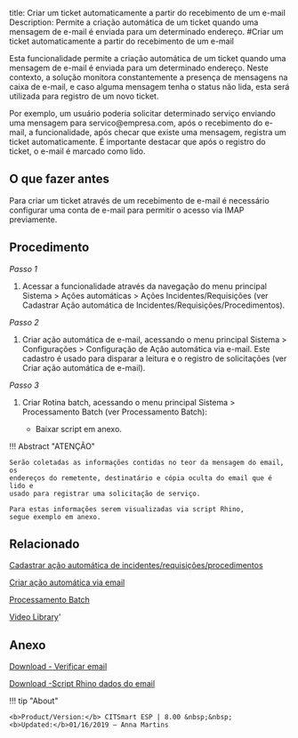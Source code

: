 title: Criar um ticket automaticamente a partir do recebimento de um e-mail
Description: Permite a criação automática de um ticket quando uma mensagem de e-mail é enviada para um determinado endereço.
#Criar um ticket automaticamente a partir do recebimento de um e-mail

Esta funcionalidade permite a criação automática de um ticket quando uma
mensagem de e-mail é enviada para um determinado endereço. Neste contexto, a
solução monitora constantemente a presença de mensagens na caixa de e-mail, e
caso alguma mensagem tenha o status não lida, esta será utilizada para registro
de um novo ticket.

Por exemplo, um usuário poderia solicitar determinado serviço enviando uma
mensagem para servico\@empresa.com, após o recebimento do e-mail, a
funcionalidade, após checar que existe uma mensagem, registra um ticket
automaticamente. É importante destacar que após o registro do ticket, o e-mail é
marcado como lido.

O que fazer antes
---------

Para criar um ticket através de um recebimento de e-mail é necessário configurar
uma conta de e-mail para permitir o acesso via IMAP previamente.

Procedimento
----------

*Passo 1*

1.  Acessar a funcionalidade através da navegação do menu principal Sistema \>
    Ações automáticas \> Ações Incidentes/Requisições (ver
    Cadastrar Ação automática de Incidentes/Requisições/Procedimentos).

*Passo 2*

1.  Criar ação automática de e-mail, acessando o menu principal Sistema \>
    Configurações \> Configuração de Ação automática via e-mail. Este cadastro é usado para disparar a leitura e o registro de solicitações (ver Criar ação automática de e-mail).

*Passo 3*

1.  Criar Rotina batch, acessando o menu principal Sistema \> Processamento
    Batch (ver Processamento Batch):

    -   Baixar script em anexo.


!!! Abstract "ATENÇÃO"

    Serão coletadas as informações contidas no teor da mensagem do email, os
    endereços do remetente, destinatário e cópia oculta do email que é lido e 
    usado para registrar uma solicitação de serviço.

    Para estas informações serem visualizadas via script Rhino,
    segue exemplo em anexo.



Relacionado
-------

[Cadastrar ação automática de incidentes/requisições/procedimentos](/pt-br/citsmart-esp-8/additional-features/automation-of-operation/configuration/register-automatic-actions-incident-request-procedure.html)

[Criar ação automática via email](/pt-br/citsmart-esp-8/platform-administration/configuring-automatic-actions/email-create-automatic-action-via-email.html)

[Processamento Batch](/pt-br/citsmart-esp-8/platform-administration/configuring-automatic-actions/batch-batch-processing.html)


<i class='fa fa-youtube-play  fa-2x' style='color:#97ce17;vertical-align: middle;'> </i> [Video Library](https://www.youtube.com/playlist?list=PLB5qK2uzf2RN9wA1DbVHEot2QD2gW8_jq)'

Anexo
------------
[Download - Verificar email][1]

[Download -Script Rhino dados do email][2]

!!! tip "About"

    <b>Product/Version:</b> CITSmart ESP | 8.00 &nbsp;&nbsp;
    <b>Updated:</b>01/16/2019 – Anna Martins
    
[1]:/pt-br/citsmart-esp-8/processes/tickets/images/rotina-verificar-email.docx
  
[2]:/pt-br/citsmart-esp-8/processes/tickets/images/script-rhino-email.rtf
